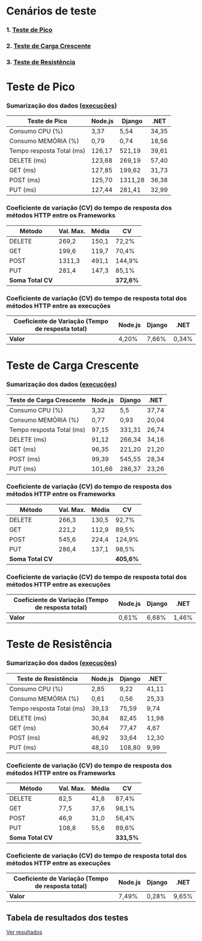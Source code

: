 <link rel="stylesheet" href="{{ 'assets/styles.css' }}">

# Cenários de teste
### 1. [Teste de Pico](#teste-de-pico)
### 2. [Teste de Carga Crescente](#teste-de-carga-crescente)
### 3. [Teste de Resistência](#teste-de-resistência)

# Teste de Pico 

### Sumarização dos dados ([execuções](pages/pico.md))

| Teste de Pico               | Node.js | Django  | .NET   |
|-----------------------------|---------|---------|--------|
| Consumo CPU (%)             | 3,37    | 5,54    | 34,35  |
| Consumo MEMÓRIA (%)         | 0,79    | 0,74    | 18,56  |
| Tempo resposta Total (ms)   | 126,17  | 521,19  | 39,61  |
| DELETE (ms)                 | 123,68  | 269,19  | 57,40  |
| GET (ms)                    | 127,85  | 199,62  | 31,73  |
| POST (ms)                   | 125,70  | 1311,28 | 36,38  |
| PUT (ms)                    | 127,44  | 281,41  | 32,99  |

### Coeficiente de variação (CV) do tempo de resposta dos métodos HTTP entre os Frameworks

| Método | Val. Max. | Média | CV    |
|--------|-----------|-------|-------|
| DELETE | 269,2     | 150,1 | 72,2% |
| GET    | 199,6     | 119,7 | 70,4% |
| POST   | 1311,3    | 491,1 | 144,9%|
| PUT    | 281,4     | 147,3 | 85,1% |
| **Soma Total CV** | | | **372,6%** |

### Coeficiente de variação (CV) do tempo de resposta total dos métodos HTTP entre as execuções

| Coeficiente de Variação (Tempo de resposta total) | Node.js | Django | .NET  |
|--------------------------------------------------|---------|--------|-------|
| **Valor**                                        | 4,20%   | 7,66%  | 0,34% |

# Teste de Carga Crescente

### Sumarização dos dados ([execuções](pages/crescente.md))

| Teste de Carga Crescente    | Node.js | Django  | .NET   |
|-----------------------------|---------|---------|--------|
| Consumo CPU (%)             | 3,32    | 5,5     | 37,74  |
| Consumo MEMÓRIA (%)         | 0,77    | 0,93    | 20,04  |
| Tempo resposta Total (ms)   | 97,15   | 331,31  | 26,74  |
| DELETE (ms)                 | 91,12   | 266,34  | 34,16  |
| GET (ms)                    | 96,35   | 221,20  | 21,20  |
| POST (ms)                   | 99,39   | 545,55  | 28,34  |
| PUT (ms)                    | 101,66  | 286,37  | 23,26  |

### Coeficiente de variação (CV) do tempo de resposta dos métodos HTTP entre os Frameworks

| Método | Val. Max. | Média | CV    |
|--------|-----------|-------|-------|
| DELETE | 266,3     | 130,5 | 92,7% |
| GET    | 221,2     | 112,9 | 89,5% |
| POST   | 545,6    | 224,4 | 124,9% |
| PUT    | 286,4     | 137,1 | 98,5% |
| **Soma Total CV** | | | **405,6%** |

### Coeficiente de variação (CV) do tempo de resposta total dos métodos HTTP entre as execuções

| Coeficiente de Variação (Tempo de resposta total) | Node.js | Django | .NET  |
|--------------------------------------------------|---------|--------|-------|
| **Valor**                                        | 0,61%   | 6,68%  | 1,46% |


# Teste de Resistência

### Sumarização dos dados ([execuções](pages/resistencia.md))

| Teste de Resistência          | Node.js | Django | .NET   |
|-------------------------------|---------|--------|--------|
| Consumo CPU (%)               | 2,85    | 9,22   | 41,11  |
| Consumo MEMÓRIA (%)           | 0,61    | 0,56   | 25,33  |
| Tempo resposta Total (ms)     | 39,13   | 75,59  | 9,74   |
| DELETE (ms)                   | 30,84   | 82,45  | 11,98  |
| GET (ms)                      | 30,64   | 77,47  | 4,67   |
| POST (ms)                     | 46,92   | 33,64  | 12,30  |
| PUT (ms)                      | 48,10   | 108,80 | 9,99   |

### Coeficiente de variação (CV) do tempo de resposta dos métodos HTTP entre os Frameworks

| Método | Val. Max. | Média | CV    |
|--------|-----------|-------|-------|
| DELETE | 82,5      | 41,8  | 87,4% |
| GET    | 77,5      | 37,6  | 98,1% |
| POST   | 46,9      | 31,0  | 56,4% |
| PUT    | 108,8     | 55,6  | 89,6% |
| **Soma Total CV** | | | **331,5%** |

### Coeficiente de variação (CV) do tempo de resposta total dos métodos HTTP entre as execuções

| Coeficiente de Variação (Tempo de resposta total) | Node.js | Django | .NET  |
|--------------------------------------------------|---------|--------|-------|
| **Valor**                                        | 7,49%   | 0,28%  | 9,65% |

## Tabela de resultados dos testes
<a href="https://docs.google.com/spreadsheets/d/1lTfUHosUtCoHn3hhCvFhU-fBZRwufI_J6V25VlhmgRc/edit?usp=sharing" class="download-button">Ver resultados</a>

